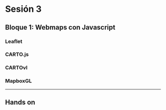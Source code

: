 # Sesión 3

## Bloque 1: Webmaps con Javascript

### Leaflet

### CARTO.js

### CARTOvl

### MapboxGL

---

## Hands on
